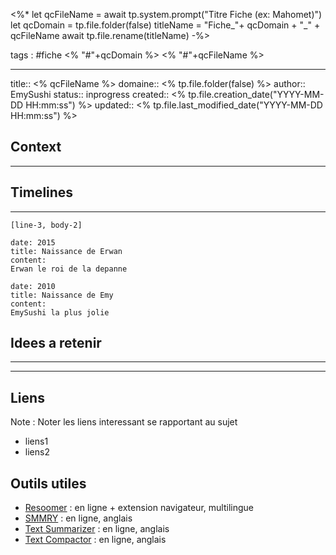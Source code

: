 


<%*
let qcFileName = await tp.system.prompt("Titre Fiche (ex: Mahomet)")
let qcDomain = tp.file.folder(false)
titleName = "Fiche_"+ qcDomain + "_" + qcFileName
await tp.file.rename(titleName)
-%>


tags : #fiche  <% "#"+qcDomain %> <% "#"+qcFileName %>

---

title:: <% qcFileName %>
domaine:: <% tp.file.folder(false) %>
author:: EmySushi
status:: inprogress
created:: <% tp.file.creation_date("YYYY-MM-DD HH:mm:ss") %>
updated:: <% tp.file.last_modified_date("YYYY-MM-DD HH:mm:ss") %>




## Context
---





  
## Timelines
---


```timeline-labeled
[line-3, body-2]

date: 2015
title: Naissance de Erwan
content:
Erwan le roi de la depanne

date: 2010
title: Naissance de Emy
content:
EmySushi la plus jolie
```



## Idees a retenir
---





---

## Liens

Note :  Noter les liens interessant se rapportant au sujet

- liens1
- liens2

## Outils utiles

-   [Resoomer](https://resoomer.com/fr) : en ligne + extension navigateur, multilingue
-   [SMMRY](https://smmry.com/) : en ligne, anglais
-   [Text Summarizer](http://textsummarization.net/text-summarizer) : en ligne, anglais
-   [Text Compactor](https://www.textcompactor.com/) : en ligne, anglais